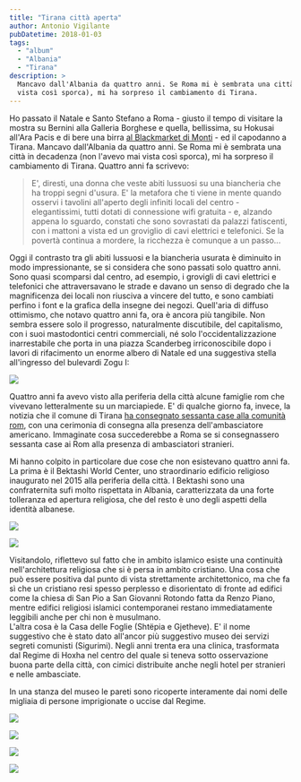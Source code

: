 ```yaml
---
title: "Tirana città aperta"
author: Antonio Vigilante
pubDatetime: 2018-01-03
tags: 
  - "album"
  - "Albania"
  - "Tirana"
description: >
  Mancavo dall'Albania da quattro anni. Se Roma mi è sembrata una città in decadenza (non l'avevo mai 
  vista così sporca), mi ha sorpreso il cambiamento di Tirana.
---
```


Ho passato il Natale e Santo Stefano a Roma - giusto il tempo di visitare la mostra su Bernini alla Galleria Borghese e quella, bellissima, su Hokusai all'Ara Pacis e di bere una birra [al Blackmarket di Monti](http://www.blackmarketartgallery.it/monti/) - ed il capodanno a Tirana. Mancavo dall'Albania da quattro anni. Se Roma mi è sembrata una città in decadenza (non l'avevo mai vista così sporca), mi ha sorpreso il cambiamento di Tirana. Quattro anni fa scrivevo:

> E', diresti, una donna che veste abiti lussuosi su una biancheria che ha troppi segni d'usura. E' la metafora che ti viene in mente quando osservi i tavolini all'aperto degli infiniti locali del centro - elegantissimi, tutti dotati di connessione wifi gratuita - e, alzando appena lo sguardo, constati che sono sovrastati da palazzi fatiscenti, con i mattoni a vista ed un groviglio di cavi elettrici e telefonici. Se la povertà continua a mordere, la ricchezza è comunque a un passo...

Oggi il contrasto tra gli abiti lussuosi e la biancheria usurata è diminuito in modo impressionante, se si considera che sono passati solo quattro anni. Sono quasi scomparsi dal centro, ad esempio, i grovigli di cavi elettrici e telefonici che attraversavano le strade e davano un senso di degrado che la magnificenza dei locali non riusciva a vincere del tutto, e sono cambiati perfino i font e la grafica della insegne dei negozi. Quell'aria di diffuso ottimismo, che notavo quattro anni fa, ora è ancora più tangibile. Non sembra essere solo il progresso, naturalmente discutibile, del capitalismo, con i suoi mastodontici centri commerciali, né solo l'occidentalizzazione inarrestabile che porta in una piazza Scanderbeg irriconoscibile dopo i lavori di rifacimento un enorme albero di Natale ed una suggestiva stella all'ingresso del bulevardi Zogu I:

![](/images/Tirana_01-960x539.jpg)

Quattro anni fa avevo visto alla periferia della città alcune famiglie rom che vivevano letteralmente su un marciapiede. E' di qualche giorno fa, invece, la notizia che il comune di Tirana [ha consegnato sessanta case alla comunità rom](http://gazeta-shqip.com/lajme/2017/12/31/veliaj-dhe-lu-dhurojne-60-shtepi-te-reja-per-komunitetin-rom/), con una cerimonia di consegna alla presenza dell'ambasciatore americano. Immaginate cosa succederebbe a Roma se si consegnassero sessanta case ai Rom alla presenza di ambasciatori stranieri.

Mi hanno colpito in particolare due cose che non esistevano quattro anni fa. La prima è il Bektashi World Center, uno straordinario edificio religioso inaugurato nel 2015 alla periferia della città. I Bektashi sono una confraternita sufi molto rispettata in Albania, caratterizzata da una forte tolleranza ed apertura religiosa, che del resto è uno degli aspetti della identità albanese.

![](/images/Bektashi_01-960x449.jpg)

![](/images/Bektashi_03-960x563.jpg)

Visitandolo, riflettevo sul fatto che in ambito islamico esiste una continuità nell'architettura religiosa che si è persa in ambito cristiano. Una cosa che può essere positiva dal punto di vista strettamente architettonico, ma che fa sì che un cristiano resi spesso perplesso e disorientato di fronte ad edifici come la chiesa di San Pio a San Giovanni Rotondo fatta da Renzo Piano, mentre edifici religiosi islamici contemporanei restano immediatamente leggibili anche per chi non è musulmano.  
L'altra cosa è la Casa delle Foglie (Shtëpia e Gjetheve). E' il nome suggestivo che è stato dato all'ancor più suggestivo museo dei servizi segreti comunisti (Sigurimi). Negli anni trenta era una clinica, trasformata dal Regime di Hoxha nel centro del quale si teneva sotto osservazione buona parte della città, con cimici distribuite anche negli hotel per stranieri e nelle ambasciate.

In una stanza del museo le pareti sono ricoperte interamente dai nomi delle migliaia di persone imprigionate o uccise dal Regime.

![](/images/cdf_02-960x539.jpg)

![](/images/cdf_04.jpg)

![](/images/cdf_03.jpg)

![](/images/cdf_01.jpg)


